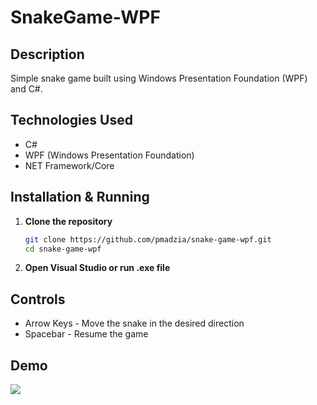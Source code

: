 # SnakeGame-WPF
## Description
Simple snake game built using Windows Presentation Foundation (WPF) and C#.
## Technologies Used
- C#
- WPF (Windows Presentation Foundation)
- NET Framework/Core
## Installation & Running
1. **Clone the repository**
      ```sh
   git clone https://github.com/pmadzia/snake-game-wpf.git
   cd snake-game-wpf
3. **Open Visual Studio or run .exe file**

## Controls
- Arrow Keys - Move the snake in the desired direction
- Spacebar - Resume the game

## Demo
 <img src="https://media4.giphy.com/media/v1.Y2lkPTc5MGI3NjExMXJkZmdsajQ0bHhtMmcybDc1a252MTN4YXdqOXpzc2c0a2xvMmNrdCZlcD12MV9pbnRlcm5hbF9naWZfYnlfaWQmY3Q9Zw/89qrZqqVmmSW4wFX4u/giphy.gif
"/>
